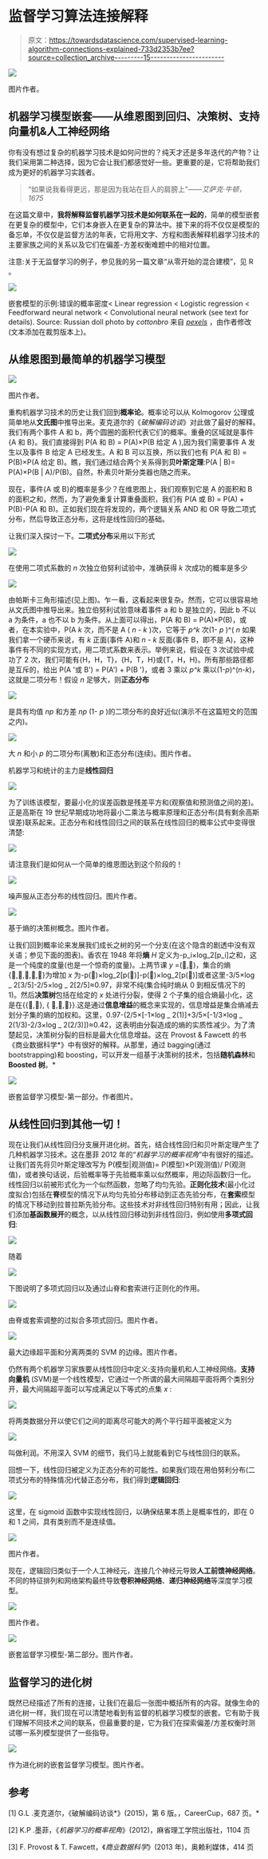 # 监督学习算法连接解释

> 原文：<https://towardsdatascience.com/supervised-learning-algorithm-connections-explained-733d2353b7ee?source=collection_archive---------15----------------------->

![](img/ec58ed1aad38d5d4297187cb65a9a6df.png)

图片作者。

## **机器学习模型嵌套——从维恩图到回归、决策树、支持向量机&人工神经网络**

你有没有想过复杂的机器学习技术是如何问世的？纯天才还是多年迭代的产物？让我们采用第二种选择，因为它会让我们都感觉好一些。更重要的是，它将帮助我们成为更好的机器学习实践者。

> “如果说我看得更远，那是因为我站在巨人的肩膀上”——*艾萨克·牛顿，1675*

在这篇文章中，**我将解释监督机器学习技术是如何联系在一起的**，简单的模型嵌套在更复杂的模型中，它们本身嵌入在更复杂的算法中。接下来的将不仅仅是模型的备忘单，不仅仅是监督方法的年表，它将用文字、方程和图表解释机器学习技术的主要家族之间的关系以及它们在偏差-方差权衡难题中的相对位置。

注意:关于无监督学习的例子，参见我的另一篇文章“从零开始的混合建模”，见 R 。

![](img/4b57ba952faaaa8e192247c208798044.png)

嵌套模型的示例:错误的概率密度< Linear regression < Logistic regression < Feedforward neural network < Convolutional neural network (see text for details). Source: Russian doll photo by *cottonbro* 来自 [*pexels*](https://www.pexels.com/) ，由作者修改(文本添加在裁剪版本上)。

## 从维恩图到最简单的机器学习模型

![](img/8adb6d7c4580aa573fe9154db0483c00.png)

图片作者。

重构机器学习技术的历史让我们回到**概率论**。概率论可以从 Kolmogorov 公理或简单地从**文氏图**中推导出来。麦克道尔的《*破解编码访谈*》对此做了最好的解释。我们有两个事件 A 和 b，两个圆圈的面积代表它们的概率。重叠的区域就是事件{A 和 B}。我们直接得到 P(A 和 B) = P(A)×P(B 给定 A ),因为我们需要事件 A 发生以及事件 B 给定 A 已经发生。A 和 B 可以互换，所以我们也有 P(A 和 B) = P(B)×P(A 给定 B)。瞧，我们通过结合两个关系得到**贝叶斯定理**:P(A | B)= P(A)×P(B | A)/P(B)。自然，朴素贝叶斯分类器也随之而来。

现在，事件{A 或 B}的概率是多少？在维恩图上，我们观察到它是 A 的面积和 B 的面积之和，然而，为了避免重复计算重叠面积，我们有 P(A 或 B) = P(A) + P(B)-P(A 和 B)。正如我们现在将发现的，两个逻辑关系 AND 和 OR 导致二项式分布，然后导致正态分布，这将是线性回归的基础。

让我们深入探讨一下。**二项式分布**采用以下形式

![](img/d40142ab55dd62acc7839285c630e069.png)

在使用二项式系数的 *n* 次独立伯努利试验中，准确获得 *k* 次成功的概率是多少

![](img/5200ca7d90f08629cc56f35421948d25.png)

由帕斯卡三角形描述(见上图)。乍一看，这看起来很复杂。然而，它可以很容易地从文氏图中推导出来。独立伯努利试验意味着事件 a 和 b 是独立的，因此 b 不以 a 为条件，a 也不以 b 为条件。从上面可以得出，P(A 和 B) = P(A)×P(B)，或者，在本实验中，P(A *k* 次，而不是 A ( *n* - *k* )次，它等于 *p^k* 次(1- *p* )^( *n* 如果我们拿一个硬币来说，有 *k* 正面(事件 A)和 *n* - *k* 反面(事件 B，即不是 A)，这种事件有不同的实现方式，用二项式系数来表示。举例来说，假设在 3 次试验中成功了 2 次，我们可能有{H，H，T}，{H，T，H}或{T，H，H}。所有那些路径都是互斥的，给出 P(A '或 B') = P(A') + P(B ')，或者 3 乘以 *p^k* 乘以(1-*p*)^(*n*-*k*)，这就是二项分布！假设 *n* 足够大，则**正态分布**

![](img/5cfe6c6489354684c15187ec5165befc.png)

是具有均值 *np* 和方差 *np* (1- *p* )的二项分布的良好近似(演示不在这篇短文的范围之内)。

![](img/966bbe9a9d2f66fc4dd5ebcd80129aa3.png)

大 *n* 和小 *p* 的二项分布(离散)和正态分布(连续)。图片作者。

机器学习和统计的主力是**线性回归**

![](img/6a6d1be6de3bdc45949c739476a799c2.png)

为了训练该模型，要最小化的误差函数是残差平方和(观察值和预测值之间的差)。正是高斯在 19 世纪早期成功地将最小二乘法与概率原理和正态分布(具有剩余高斯误差)联系起来。正态分布和线性回归之间的联系在线性回归的概率公式中变得很清楚:

![](img/f3deaf48df875ec4c2d045bd914e646d.png)

请注意我们是如何从一个简单的维恩图达到这个阶段的！

![](img/eebd81666d2f66fb8a9fc265688cd8e0.png)

噪声服从正态分布的线性回归。图片作者。

![](img/fe7a7cbf24d97140007b1f2a034c5bfa.png)

基于熵的决策树概念。图片作者。

让我们回到概率论来发展我们成长之树的另一个分支(在这个隐含的剧透中没有双关语；参见下面的图表)。香农在 1948 年将**熵** *H* 定义为-p_i×log_2[p_i]之和，这是一个纯度的度量(也是一个惊奇的度量)。上两节课 *y* =(🔴,🔵)，集合的熵{🔴,🔴,🔵,🔵,🔴}为增加 *x* 为-p(🔴)×log_2[p(🔴)]-p(🔵)×log_2[p(🔵)]或者这里-3/5×log _ 2[3/5]-2/5×log _ 2[2/5]≈0.97，非常不纯(集合纯时熵从 0 到相反情况下的 1)。然后**决策树**包括在给定的 *x* 处进行分裂，使得 2 个子集的组合熵最小化，这是在{{🔴,🔴}, { 🔵,🔵,🔴}}.这是通过**信息增益**的概念来实现的，信息增益是集合熵减去划分子集的熵的加权和。这里，0.97-(2/5×[-1×log _ 2(1)]+3/5×[-1/3×log _ 2(1/3)-2/3×log _ 2(2/3)])≈0.42，这表明由分裂造成的熵的实质性减少。为了清楚起见，决策树分裂的目标是最大化信息增益。这在 Provost & Fawcett 的书《商业数据科学*》中有很好的解释。从那里，通过 bagging(通过 bootstrapping)和 boosting，可以开发一组基于决策树的技术，包括**随机森林**和 **Boosted 树**。*

![](img/422f44b6928fa3e5949b48404fdc2265.png)

嵌套监督学习模型-第一部分。作者图片。

## 从线性回归到其他一切！

现在让我们从线性回归分支展开进化树。首先，结合线性回归和贝叶斯定理产生了几种机器学习技术。这在墨菲 2012 年的“*机器学习的概率视角*”中有很好的描述。让我们首先将贝叶斯定理改写为 P(模型|观测值)= P(模型)×P(观测值)/ P(观测值)，或者换句话说，后验概率等于先验概率乘以似然概率，用边际函数归一化。线性回归以前被形式化为一个似然函数，忽略了均匀先验。**正则化技术**(最小化过度拟合)包括在**脊**模型的情况下从均匀先验分布移动到正态先验分布，在**套索**模型的情况下移动到拉普拉斯先验分布。这些技术对非线性回归特别有用；因此，让我们添加**基函数展开**的概念，以从线性回归移动到非线性回归，例如使用**多项式回归**:

![](img/363246fec85ee5eb9cbc0ff1c1b6b92b.png)

随着

![](img/113dcefea94b4df6d8c7534a9fb00d9c.png)

下图说明了多项式回归以及通过山脊和套索进行正则化的作用。

![](img/932a5f0d76fc1cc4b24bb28d5f47cb79.png)

由脊或套索调整的过拟合多项式回归。图片作者。

![](img/765b89a83011016f023af0cbb402657d.png)

最大边缘超平面和分离两类的 SVM 的边缘。图片作者。

仍然有两个机器学习家族要从线性回归中定义:支持向量机和人工神经网络。**支持向量机** (SVM)是一个线性模型，它通过一个所谓的最大间隔超平面将两个类别分开，最大间隔超平面可以写成满足以下等式的点集 *x* :

![](img/eb18e8858ced889cceebb6056b8d8cbc.png)

将两类数据分开以使它们之间的距离尽可能大的两个平行超平面被定义为

![](img/dc381bda47c4e87b6f226721ac0c14a1.png)

叫做利润。不用深入 SVM 的细节，我们马上就能看到它与线性回归的联系。

回想一下，线性回归被定义为正态分布的可能性。如果我们现在用伯努利分布(二项式分布的特殊情况)代替正态分布，我们得到**逻辑回归**:

![](img/5ced3f46a4c1a004bc23a62857ef2eab.png)

这里，在 sigmoid 函数中实现线性回归，以确保结果本质上是概率性的，即在 0 和 1 之间，具有类别而不是连续值。

![](img/d0c2752d8206773950ead504352cade8.png)

图片作者。

现在，逻辑回归类似于一个人工神经元，连接几个神经元导致**人工前馈神经网络**。不同的特征排列和网络架构最终导致**卷积神经网络**、**递归神经网络**等深度学习模型。

![](img/86970bba4acbc6da9338ff255c028d19.png)

图片作者。

![](img/4686e7cab009eaba54f4c69ac6a81a91.png)

嵌套监督学习模型-第二部分。图片作者。

## 监督学习的进化树

既然已经描述了所有的连接，让我们在最后一张图中概括所有的内容。就像生命的进化树一样，我们现在可以清楚地看到有监督的机器学习模型的嵌套。它有助于我们理解不同技术之间的联系，但最重要的是，它为我们在探索偏差/方差权衡时测试哪一系列模型提供了一些指导。

![](img/af9a76d774dd6dd3707c6c6ca9b25c5c.png)

作为进化树的嵌套监督学习模型。图片作者。

## 参考

[1] G.L .麦克道尔，《破解编码访谈*》(2015)，第 6 版。，CareerCup，687 页。*

[2] K.P .墨菲，《*机器学习的概率视角*》(2012)，麻省理工学院出版社，1104 页

[3] F. Provost & T. Fawcett，《*商业数据科学*》(2013 年)，奥赖利媒体，414 页